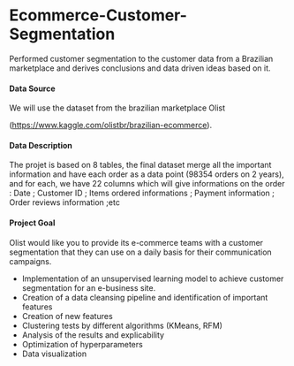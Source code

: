 # Ecommerce-Customer-Segmentation

Performed customer segmentation to the customer data from a Brazilian marketplace and derives conclusions and data driven ideas based on it.

#### Data Source
We will use the dataset from the brazilian marketplace Olist

(https://www.kaggle.com/olistbr/brazilian-ecommerce).

#### Data Description

The projet is based on 8 tables, the final dataset merge all the important information and have each order as a data point (98354 orders on 2 years), and for each, we have 22 columns which will give informations on the order : Date ; Customer ID ; Items ordered informations ; Payment information ; Order reviews information ;etc

#### Project Goal

Olist would like you to provide its e-commerce teams with a customer segmentation that they can use on a daily basis for their communication campaigns.

- Implementation of an unsupervised learning model to achieve customer segmentation for an e-business site.
- Creation of a data cleansing pipeline and identification of important features
- Creation of new features
- Clustering tests by different algorithms (KMeans, RFM)
- Analysis of the results and explicability
- Optimization of hyperparameters
- Data visualization
